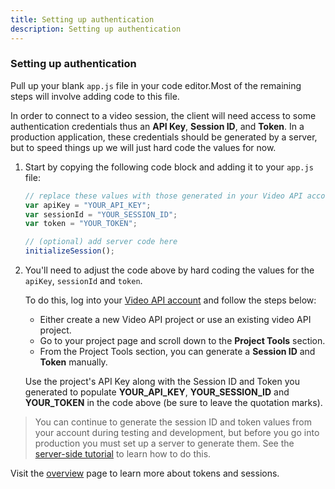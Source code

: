 ```yaml
---
title: Setting up authentication
description: Setting up authentication
---
```


### Setting up authentication

Pull up your blank `app.js` file in your code editor.Most of the remaining steps will involve adding code to this file.

In order to connect to a video session, the client will need access to some authentication credentials thus an **API Key**, **Session ID**, and **Token**. In a production application, these credentials should be generated by a server, but to speed things up we will just hard code the values for now.

1. Start by copying the following code block and adding it to your `app.js` file:

    ```js
    // replace these values with those generated in your Video API account
    var apiKey = "YOUR_API_KEY";
    var sessionId = "YOUR_SESSION_ID";
    var token = "YOUR_TOKEN";

    // (optional) add server code here
    initializeSession();
    ```
2. You'll need to adjust the code above by hard coding the values for the `apiKey`, `sessionId` and `token`. 

    To do this, log into your [Video API account](https://tokbox.com/account) and follow the steps below:
    - Either create a new Video API project or use an existing video API project.
    - Go to your project page and scroll down to the **Project Tools** section.
    - From the Project Tools section, you can generate a **Session ID** and **Token** manually.
    
    Use the project's API Key along with the Session ID and Token you generated to populate **YOUR_API_KEY**, **YOUR_SESSION_ID** and **YOUR_TOKEN** in the code above (be sure to leave the quotation marks).

> You can continue to generate the session ID and token values from your account during testing and development, but before you go into production you must set up a server to generate them. See the [server-side tutorial](/video/tutorials/server-side-setup) to learn how to do this.

Visit the [overview](/video/overview) page to learn more about tokens and sessions.